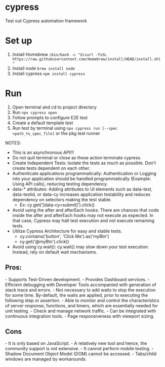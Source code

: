# cypress
Test out Cypress automation framework

<h1> Set up </h1>

1. Install Homebrew `/bin/bash -c "$(curl -fsSL https://raw.githubusercontent.com/Homebrew/install/HEAD/install.sh)"`
2. Install node `brew install node`
2. Install cypress `npm install cypress`

<h1>Run</h1>

1. Open terminal and cd to project directory
2. Run `npx cypress open`
3. Follow prompts to configure E2E test
4. Create a default template test
5. Run test by terminal using `npx cypress run [--spec <path_to_spec_file]` or the pkg test runner

NOTES: 
- This is an asynchronous API!!!
- Do not quit terminal or close as these action terminate cypress.
- Create Independent Tests: Isolate the tests as much as possible. Don’t create tests dependent on each other.
- Authenticate applications programmatically: Authentication or Logging into your application should be handled programmatically (Example: Using API calls), reducing testing dependency.
- data-* attributes: Adding attributes to UI elements such as data-test, data-testid, or data-cy increases application testability and reduces dependency on selectors making the test stable.
  - Ex: cy.get('[data-cy=submit]').click()
-  Avoid using the after and afterEach hooks: There are chances that code inside the after and afterEach hooks may not execute as expected. In that case, Cypress may halt test execution and not execute remaining tests.
- Utilize Cypress Architecture for easy and stable tests. 
  - cy.contains('button', 'Click Me').as('myBtn')
  - cy.get('@myBtn').click()
- Avoid using cy.wait(): cy.wait() may slow down your test execution. Instead, rely on default wait mechanisms.

<h2>Pros:</h2>
- Supports Test-Driven development. 
- Provides Dashboard services. 
- Efficient debugging with Developer Tools accompanied with generation of stack trace and errors. 
- Not necessary to add waits to stop the execution for some time. By-default, the waits are applied, prior to executing the following step or assertion. 
- Able to monitor and control the characteristics of server response, functions, and timers, which are essentially needed for unit testing. 
- Check and manage network traffic. 
- Can be integrated with continuous integration tools. 
- Page responsiveness with viewport sizing.

<h2>Cons</h2>
- It is only based on JavaScript.
- A relatively new tool and hence, the community support is not extensive.
- It cannot perform mobile testing.
- Shadow Document Object Model (DOM) cannot be accessed.
- Tabs/child windows are managed by workarounds.
